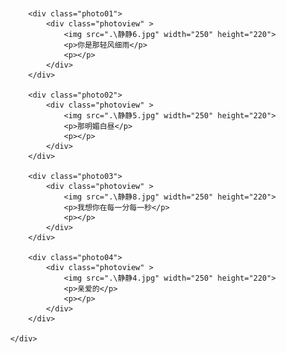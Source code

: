 <html>
<head>
<meta charset="utf-8">
<title>只给静静一个人</title>
<style type="text/css">
*{margin: 0;padding: 0;}
body{overflow:hidden;background: url(images/bg.jpg);background-size: cover;}
.container{
	width:100%;
	height: 100%;

}
.photowall{
	position: relative;
	
	height: 100%; width: 100%;


	display: -webkit-box; /*使用CSS3的盒模型之流式布局*/
	display: -moz-box;
	display: box;

	-webkit-box-pack:center; /*定义盒模型内部元素在水平方向上居于中间位置*/
	-moz-box-pack:center;
	-o-box-pack:center;
	-ms-box-pack:center;
	box-pack:center;

	-webkit-box-align:center; /*定义盒模型内部元素在垂直方向上居于中间位置*/
	-moz-box-align:center;
	-o-box-align:center;
	-ms-box-align:center;
	box-align:center;




}

.photoview{
	position: relative;
	background-color:#f2eada;
	margin: 5px;padding:10px 10px 20px 10px;
	text-align: center;
	font-size:20px;
	box-shadow:.2em .2em .8em #130c0e; /*给照片添加阴影效果，富有立体感*/

	
}

.photoview p{
	margin-top:5px;  /*设置照片内显示文字段落的外上边距*/
}

.photo01{
	-weikit-transform-origin:right bottom; /*设置右下角为旋转基准点 */
	-moz-transform-origin:right bottom;
	-o-transform-origin:right bottom;
	-ms-transform-origin:right bottom;
	transform-origin:right bottom;

	transform:rotate(10deg); /*以右下角为基准点顺时针旋转10°*/
	-webkit-transform:rotate(10deg);
	-moz-transform:rotate(10deg);
	-o-transform:rotate(10deg);
	-ms-transform:rotate(10deg);


}
.photo02{
	-weikit-transform-origin:right bottom; /*设置右下角为旋转基准点 */
	-moz-transform-origin:right bottom;
	-o-transform-origin:right bottom;
	-ms-transform-origin:right bottom;
	transform-origin:right bottom;

	transform:rotate(-20deg); /*以右下角为基准点逆时针旋转20°*/
	-webkit-transform:rotate(-20deg);
	-moz-transform:rotate(-20deg);
	-o-transform:rotate(-20deg);
	-ms-transform:rotate(-20deg);
}

.photo03{
	-weikit-transform-origin:left top; /*设置左上角为旋转基准点 */
	-moz-transform-origin:left top;
	-o-transform-origin:left top;
	-ms-transform-origin:left top;
	transform-origin:left top;

	transform:rotate(20deg); /*以左上角为基准点顺时针旋转20°*/
	-webkit-transform:rotate(20deg);
	-moz-transform:rotate(20deg);
	-o-transform:rotate(20deg);
	-ms-transform:rotate(20deg);
}
.photo04{
	-weikit-transform-origin:left bottom; /*设置左下角为旋转基准点 */
	-moz-transform-origin:left bottom;
	-o-transform-origin:left bottom;
	-ms-transform-origin:left bottom;
	transform-origin:left bottom;

	transform:rotate(-20deg); /*以左下角为基准点逆时针旋转20°*/
	-webkit-transform:rotate(-20deg);
	-moz-transform:rotate(-20deg);
	-o-transform:rotate(-20deg);
	-ms-transform:rotate(-20deg);
}
</style>
<script>
window.onload=function(){
	var y=document.getElementById('xiu');
	y.onclick=function(){
	var x=window.prompt("接下来的两个问题只有静静知道，通过的话就能知道一件很重要的事，要过关吗？","说是或不是哦");
	if(x=="是"){
		var z=window.prompt("宝宝你给我唱的第一首歌是","四个字");
		  if(z=="云烟成雨"){
		  	alert("嗯，就是就是！");
		  	var d=window.prompt("那你送给我的最后一首歌是什么鸭","不灭的火焰，无论境地多么不利，我都要尝试和你在一起");
		  	if(d=="try"){
		  		alert("是啊！我想和你一直走下去，如果能一起到老，烟波里成灰，我也心满意足");
		  		alert("接着点下去吧！");
		  		window.location.href="www.baidu.com";
		  	}
		  	else
		  		alert("P!NK");
		  }
		  else
		  	alert("是云字开头的哦！");
	}
    else
    	alert("我想你了");
	return ;
}
}
</script>
</head>
<body>	
<input id="xiu" style="width:100px;font:left; margin-left:800px; height:100px;background:red;" type="button" value="宝贝点这里"/>

<div class="container">
	<div class="photowall">
	
		<div class="photo01">
			<div class="photoview" >
				<img src=".\静静6.jpg" width="250" height="220">
				<p>你是那轻风细雨</p>
				<p></p>
			</div>
		</div>
		
		<div class="photo02">
			<div class="photoview" >
				<img src=".\静静5.jpg" width="250" height="220">
				<p>那明媚白昼</p>
				<p></p>
			</div>
		</div>
		
		<div class="photo03">
			<div class="photoview" >
				<img src=".\静静8.jpg" width="250" height="220">
				<p>我想你在每一分每一秒</p>
				<p></p>
			</div>
		</div>
		
		<div class="photo04">
			<div class="photoview" >
				<img src=".\静静4.jpg" width="250" height="220">
				<p>亲爱的</p>
				<p></p>
			</div>
		</div>
	
	</div>
</div>
<div style="text-align:center;margin:50px 0; font:normal 14px/24px 'MicroSoft YaHei';">

</div>
</body>
</html>
